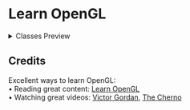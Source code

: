 <!DOCTYPE html>
<html lang="en">
<head>
    <meta charset="UTF-8">
    <meta http-equiv="X-UA-Compatible" content="IE=edge">
    <meta name="viewport" content="width=device-width, initial-scale=1.0">
</head>
<body>
    <h1>Learn OpenGL</h1>
        <details><summary>Classes Preview</summary>
        <!-- New Preview Bwllow -->
        <h3>1) Creating Window</h3>
        <section>In this lab we are going to learn how to create a window using GLFW.</section>
        <img src="Resources/Thumbnail/Labs/preview-lab-01.png" width=500 >
        <!-- New Preview Bwllow -->
        <h3>2) Creating Triangle</h3>
        <section>In this lab we are going to learn how to "load" OpenGL using GLAD and use it to create a simple triangle with a vertex buffer object (VBO).</section>
        <img src="Resources/Thumbnail/Labs/preview-lab-02.png" width=500 >
        </details>
    <h2>Credits</h2>
  Excellent ways to learn OpenGL:<br>
  • Reading great content: <a href="https://learnopengl.com/">Learn OpenGL</a><br>
  • Watching great videos: <a href="https://www.youtube.com/@VictorGordan">Victor Gordan</a>, <a href="https://www.youtube.com/@TheCherno">The Cherno</a><br>
</body>
</html>